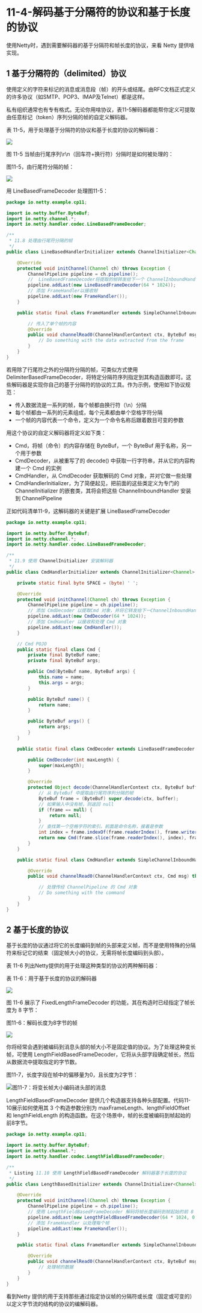 # 11-4-解码基于分隔符的协议和基于长度的协议

使用Netty时，遇到需要解码器的基于分隔符和帧长度的协议，来看 Netty 提供啥实现。

## 1 基于分隔符的（delimited）协议

使用定义的字符来标记的消息或消息段（帧）的开头或结尾。由RFC文档正式定义的许多协议（如SMTP、POP3、IMAP及Telnet）都是这样。

私有组织通常也有专有格式。无论你用啥协议，表11-5解码器都能帮你定义可提取由任意标记（token）序列分隔的帧的自定义解码器。

表 11-5，用于处理基于分隔符的协议和基于长度的协议的解码器：

![](https://my-img.javaedge.com.cn/javaedge-blog/2024/06/17dbb27c4708ec63653de434646fffa7.png)

图 11-5 当帧由行尾序列\r\n（回车符+换行符）分隔时是如何被处理的：

图11-5，由行尾符分隔的帧：

![](https://my-img.javaedge.com.cn/javaedge-blog/2024/06/9afd049a6835fd1995eeaac2308168df.png)

用 LineBasedFrameDecoder 处理图11-5：

```java
package io.netty.example.cp11;

import io.netty.buffer.ByteBuf;
import io.netty.channel.*;
import io.netty.handler.codec.LineBasedFrameDecoder;

/**
 * 11.8 处理由行尾符分隔的帧
 */
public class LineBasedHandlerInitializer extends ChannelInitializer<Channel> {

    @Override
    protected void initChannel(Channel ch) throws Exception {
        ChannelPipeline pipeline = ch.pipeline();
        //  LineBasedFrameDecoder将提取的帧转发给下一个 ChannelInboundHandler
        pipeline.addLast(new LineBasedFrameDecoder(64 * 1024));
        // 添加 FrameHandler以接收帧
        pipeline.addLast(new FrameHandler());
    }

    public static final class FrameHandler extends SimpleChannelInboundHandler<ByteBuf> {

        // 传入了单个帧的内容
        @Override
        public void channelRead0(ChannelHandlerContext ctx, ByteBuf msg) throws Exception {
            // Do something with the data extracted from the frame
        }
    }
}
```

若用除了行尾符之外的分隔符分隔的帧，可类似方式使用 DelimiterBasedFrameDecoder，将特定分隔符序列指定到其构造函数即可。这些解码器是实现你自己的基于分隔符的协议的工具。作为示例，使用如下协议规范：

- 传入数据流是一系列的帧，每个帧都由换行符（\n）分隔
- 每个帧都由一系列的元素组成，每个元素都由单个空格字符分隔
- 一个帧的内容代表一个命令，定义为一个命令名称后跟着数目可变的参数

用这个协议的自定义解码器将定义如下类： 

- Cmd，将帧（命令）的内容存储在 ByteBuf，一个 ByteBuf 用于名称，另一个用于参数
- CmdDecoder，从被重写了的 decode() 中获取一行字符串，并从它的内容构建一个 Cmd 的实例
- CmdHandler，从 CmdDecoder 获取解码的 Cmd 对象，并对它做一些处理
- CmdHandlerInitializer，为了简便起见，把前面的这些类定义为专门的 ChannelInitializer 的嵌套类，其将会把这些 ChannelInboundHandler 安装到 ChannelPipeline

正如代码清单11-9，这解码器的关键是扩展 LineBasedFrameDecoder

```java
package io.netty.example.cp11;

import io.netty.buffer.ByteBuf;
import io.netty.channel.*;
import io.netty.handler.codec.LineBasedFrameDecoder;

/**
 * 11.9 使用 ChannelInitializer 安装解码器
 */
public class CmdHandlerInitializer extends ChannelInitializer<Channel> {

    private static final byte SPACE = (byte) ' ';

    @Override
    protected void initChannel(Channel ch) throws Exception {
        ChannelPipeline pipeline = ch.pipeline();
        // 添加 CmdDecoder 以提取Cmd 对象，并将它转发给下一ChannelInboundHandler
        pipeline.addLast(new CmdDecoder(64 * 1024));
        // 添加 CmdHandler 以接收和处理 Cmd 对象
        pipeline.addLast(new CmdHandler());
    }

    // Cmd POJO
    public static final class Cmd {
        private final ByteBuf name;
        private final ByteBuf args;

        public Cmd(ByteBuf name, ByteBuf args) {
            this.name = name;
            this.args = args;
        }

        public ByteBuf name() {
            return name;
        }

        public ByteBuf args() {
            return args;
        }
    }

    public static final class CmdDecoder extends LineBasedFrameDecoder {

        public CmdDecoder(int maxLength) {
            super(maxLength);
        }

        @Override
        protected Object decode(ChannelHandlerContext ctx, ByteBuf buffer) throws Exception {
            // 从 ByteBuf 中提取由行尾符序列分隔的帧
            ByteBuf frame = (ByteBuf) super.decode(ctx, buffer);
            // 如果输入中没有帧，则返回 null
            if (frame == null) {
                return null;
            }
            // 查找第一个空格字符的索引。前面是命令名称，接着是参数
            int index = frame.indexOf(frame.readerIndex(), frame.writerIndex(), SPACE);
            return new Cmd(frame.slice(frame.readerIndex(), index), frame.slice(index + 1, frame.writerIndex()));
        }
    }

    public static final class CmdHandler extends SimpleChannelInboundHandler<Cmd> {

        @Override
        public void channelRead0(ChannelHandlerContext ctx, Cmd msg) throws Exception {

            // 处理传经 ChannelPipeline 的 Cmd 对象
            // Do something with the command
        }
    }
}
```

## 2 基于长度的协议

基于长度的协议通过将它的长度编码到帧的头部来定义帧，而不是使用特殊的分隔符来标记它的结束（固定帧大小的协议，无需将帧长度编码到头部）。

表 11-6 列出Netty提供的用于处理这种类型的协议的两种解码器：

表 11-6：用于基于长度的协议的解码器

![](https://my-img.javaedge.com.cn/javaedge-blog/2024/06/39e6e6667e85b302f6c66eae70302e7c.png)

图 11-6 展示了 FixedLengthFrameDecoder 的功能，其在构造时已经指定了帧长度为 8 字节：

图11-6：解码长度为8字节的帧

![](https://my-img.javaedge.com.cn/javaedge-blog/2024/06/23f2abeb5ad3fda39f8288d6cc38dd9f.png)

你将经常会遇到被编码到消息头部的帧大小不是固定值的协议。为了处理这种变长帧，可使用 LengthFieldBasedFrameDecoder，它将从头部字段确定帧长，然后从数据流中提取指定的字节数。

图11-7，长度字段在帧中的偏移量为0，且长度为2字节：

![图11-7：将变长帧大小编码进头部的消息](https://img-blog.csdnimg.cn/1f785739830f455ab450dfc669ee48ce.png)

LengthFieldBasedFrameDecoder 提供几个构造器支持各种头部配置。代码11-10展示如何使用其 3 个构造参数分别为 maxFrameLength、lengthFieldOffset 和 lengthFieldLength 的构造函数。在这个场景中，帧的长度被编码到帧起始的前8字节。

```java
package io.netty.example.cp11;

import io.netty.buffer.ByteBuf;
import io.netty.channel.*;
import io.netty.handler.codec.LengthFieldBasedFrameDecoder;

/**
 * Listing 11.10 使用 LengthFieldBasedFrameDecoder 解码器基于长度的协议
 */
public class LengthBasedInitializer extends ChannelInitializer<Channel> {

    @Override
    protected void initChannel(Channel ch) throws Exception {
        ChannelPipeline pipeline = ch.pipeline();
        // 使用 LengthFieldBasedFrameDecoder 解码将帧长度编码到帧起始的前 8 个字节中的消息
        pipeline.addLast(new LengthFieldBasedFrameDecoder(64 * 1024, 0, 8));
        // 添加 FrameHandler 以处理每个帧
        pipeline.addLast(new FrameHandler());
    }

    public static final class FrameHandler extends SimpleChannelInboundHandler<ByteBuf> {

        @Override
        public void channelRead0(ChannelHandlerContext ctx, ByteBuf msg) throws Exception {
            // 处理帧的数据
        }
    }
}
```

看到Netty 提供的用于支持那些通过指定协议帧的分隔符或长度（固定或可变的）以定义字节流的结构的协议的编解码器。
